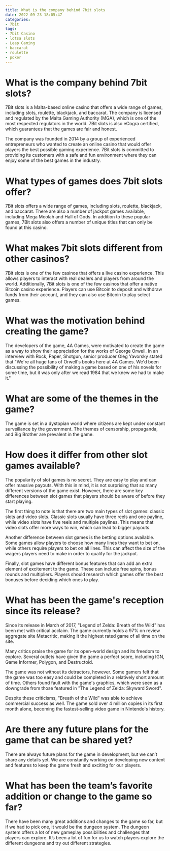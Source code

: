 ```yaml
---
title: What is the company behind 7bit slots 
date: 2022-09-23 18:05:47
categories:
- 7bit
tags:
- 7bit Casino
- lotsa slots
- Leap Gaming
- baccarat
- roulette
- poker
---
```



#  What is the company behind 7bit slots? 

7Bit slots is a Malta-based online casino that offers a wide range of games, including slots, roulette, blackjack, and baccarat. The company is licensed and regulated by the Malta Gaming Authority (MGA), which is one of the most respected regulators in the world. 7Bit slots is also eCogra certified, which guarantees that the games are fair and honest.

The company was founded in 2014 by a group of experienced entrepreneurs who wanted to create an online casino that would offer players the best possible gaming experience. 7Bit slots is committed to providing its customers with a safe and fun environment where they can enjoy some of the best games in the industry.

# What types of games does 7bit slots offer? 

7Bit slots offers a wide range of games, including slots, roulette, blackjack, and baccarat. There are also a number of jackpot games available, including Mega Moolah and Hall of Gods. In addition to these popular games, 7Bit slots also offers a number of unique titles that can only be found at this casino.

# What makes 7bit slots different from other casinos? 

7Bit slots is one of the few casinos that offers a live casino experience. This allows players to interact with real dealers and players from around the world. Additionally, 7Bit slots is one of the few casinos that offer a native Bitcoin casino experience. Players can use Bitcoin to deposit and withdraw funds from their account, and they can also use Bitcoin to play select games.

#  What was the motivation behind creating the game? 

The developers of the game, 4A Games, were motivated to create the game as a way to show their appreciation for the works of George Orwell. In an interview with Rock, Paper, Shotgun, senior producer Oleg Yavorsky stated that "We're all huge fans of Orwell's books here at 4A Games. We'd been discussing the possibility of making a game based on one of his novels for some time, but it was only after we read 1984 that we knew we had to make it."

# What are some of the themes in the game?

The game is set in a dystopian world where citizens are kept under constant surveillance by the government. The themes of censorship, propaganda, and Big Brother are prevalent in the game.

#  How does it differ from other slot games available? 

The popularity of slot games is no secret. They are easy to play and can offer massive payouts. With this in mind, it is not surprising that so many different versions of the game exist. However, there are some key differences between slot games that players should be aware of before they start playing.

The first thing to note is that there are two main types of slot games: classic slots and video slots. Classic slots usually have three reels and one payline, while video slots have five reels and multiple paylines. This means that video slots offer more ways to win, which can lead to bigger payouts.

Another difference between slot games is the betting options available. Some games allow players to choose how many lines they want to bet on, while others require players to bet on all lines. This can affect the size of the wagers players need to make in order to qualify for the jackpot.

Finally, slot games have different bonus features that can add an extra element of excitement to the game. These can include free spins, bonus rounds and multipliers. Players should research which games offer the best bonuses before deciding which ones to play.

#  What has been the game's reception since its release? 

Since its release in March of 2017, "Legend of Zelda: Breath of the Wild" has been met with critical acclaim. The game currently holds a 97% on review aggregate site Metacritic, making it the highest rated game of all time on the site. 

Many critics praise the game for its open-world design and its freedom to explore. Several outlets have given the game a perfect score, including IGN, Game Informer, Polygon, and Destructoid. 

The game was not without its detractors, however. Some gamers felt that the game was too easy and could be completed in a relatively short amount of time. Others found fault with the game's graphics, which were seen as a downgrade from those featured in "The Legend of Zelda: Skyward Sword". 

Despite these criticisms, "Breath of the Wild" was able to achieve commercial success as well. The game sold over 4 million copies in its first month alone, becoming the fastest-selling video game in Nintendo's history.

#  Are there any future plans for the game that can be shared yet?

There are always future plans for the game in development, but we can’t share any details yet. We are constantly working on developing new content and features to keep the game fresh and exciting for our players.

# What has been the team’s favorite addition or change to the game so far?

There have been many great additions and changes to the game so far, but if we had to pick one, it would be the dungeon system. The dungeon system offers a lot of new gameplay possibilities and challenges that players can explore. It’s been a lot of fun for us to watch players explore the different dungeons and try out different strategies.